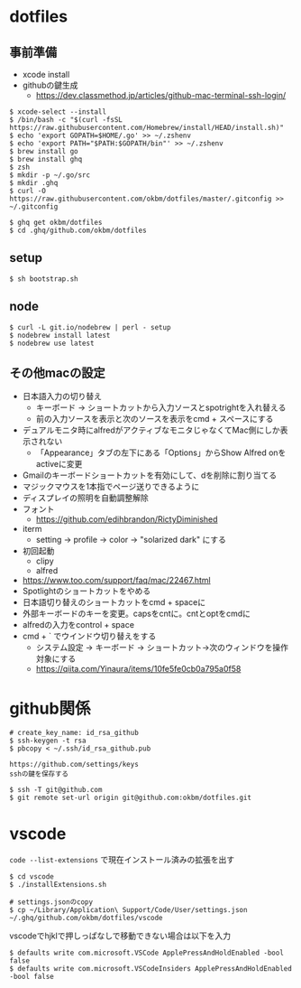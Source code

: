 # dotfiles

## 事前準備
- xcode install
- githubの鍵生成
  - https://dev.classmethod.jp/articles/github-mac-terminal-ssh-login/

```
$ xcode-select --install
$ /bin/bash -c "$(curl -fsSL https://raw.githubusercontent.com/Homebrew/install/HEAD/install.sh)"
$ echo 'export GOPATH=$HOME/.go' >> ~/.zshenv
$ echo 'export PATH="$PATH:$GOPATH/bin"' >> ~/.zshenv
$ brew install go
$ brew install ghq
$ zsh
$ mkdir -p ~/.go/src
$ mkdir .ghq
$ curl -O https://raw.githubusercontent.com/okbm/dotfiles/master/.gitconfig >> ~/.gitconfig

$ ghq get okbm/dotfiles
$ cd .ghq/github.com/okbm/dotfiles
```

## setup

```
$ sh bootstrap.sh
```

## node

```
$ curl -L git.io/nodebrew | perl - setup
$ nodebrew install latest
$ nodebrew use latest
```


## その他macの設定

- 日本語入力の切り替え
  - キーボード -> ショートカットから入力ソースとspotrightを入れ替える
  - 前の入力ソースを表示と次のソースを表示をcmd + スペースにする
- デュアルモニタ時にalfredがアクティブなモニタじゃなくてMac側にしか表示されない
  - 「Appearance」タブの左下にある「Options」からShow Alfred onをactiveに変更
- Gmailのキーボードショートカットを有効にして、dを削除に割り当てる
- マジックマウスを1本指でページ送りできるように
- ディスプレイの照明を自動調整解除
- フォント
  - https://github.com/edihbrandon/RictyDiminished
- iterm
  - setting -> profile -> color -> "solarized dark" にする
- 初回起動
  - clipy
  - alfred
- https://www.too.com/support/faq/mac/22467.html
- Spotlightのショートカットをやめる
- 日本語切り替えのショートカットをcmd + spaceに
- 外部キーボードのキーを変更。capsをcntに。cntとoptをcmdに
- alfredの入力をcontrol + space
- cmd + ` でウインドウ切り替えをする
  - システム設定 → キーボード → ショートカット→次のウィンドウを操作対象にする
  - https://qiita.com/Yinaura/items/10fe5fe0cb0a795a0f58

# github関係

```
# create_key_name: id_rsa_github
$ ssh-keygen -t rsa
$ pbcopy < ~/.ssh/id_rsa_github.pub

https://github.com/settings/keys
sshの鍵を保存する

$ ssh -T git@github.com
$ git remote set-url origin git@github.com:okbm/dotfiles.git
```

# vscode

`code --list-extensions` で現在インストール済みの拡張を出す

```
$ cd vscode
$ ./installExtensions.sh

# settings.jsonのcopy
$ cp ~/Library/Application\ Support/Code/User/settings.json ~/.ghq/github.com/okbm/dotfiles/vscode
```

vscodeでhjklで押しっぱなしで移動できない場合は以下を入力

```
$ defaults write com.microsoft.VSCode ApplePressAndHoldEnabled -bool false
$ defaults write com.microsoft.VSCodeInsiders ApplePressAndHoldEnabled -bool false
```
